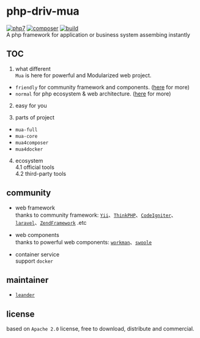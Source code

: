 # php-driv-mua

[![php7](https://img.shields.io/badge/php-7-green.svg)](https://php.net)
[![composer](https://img.shields.io/badge/composer-suggest-blue.svg)](https://getcomposer.org)
[![build](https://img.shields.io/badge/build-pass-purple.svg)]()  
A php framework for application or business system assembing instantly

## TOC  

1. what different  
`Mua` is here for powerful and Modularized web project.  
  - `friendly` for community framework and components. ([here]() for more)  
  - `normal` for php ecosystem & web architecture. ([here]() for more)  

2. easy for you

3. parts of project  
  - `mua-full`  
  - `mua-core`  
  - `mua4composer`  
  - `mua4docker`

4. ecosystem  
  4.1 official tools  
  4.2 third-party tools  

## community  

- web framework  
thanks to community framework: [`Yii`]()、[`ThinkPHP`]()、[`CodeIgniter`]()、[`laravel`]()、[`ZendFramework`]() .etc  

- web components  
thanks to powerful web components: [`workman`]()、[`swoole`]()    

- container service  
support `docker`  

## maintainer  

- [`leander`](https://github.com/leanderchen)  

## license  

based on `Apache 2.0` license, free to download, distribute and commercial.